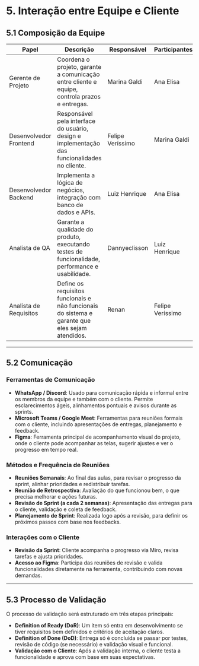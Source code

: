 # 5. Interação entre Equipe e Cliente

## 5.1 Composição da Equipe

| Papel                 | Descrição                                                                                      | Responsável       | Participantes     |
|-----------------------|-----------------------------------------------------------------------------------------------|--------------------|-------------------|
| Gerente de Projeto    | Coordena o projeto, garante a comunicação entre cliente e equipe, controla prazos e entregas. | Marina Galdi       | Ana Elisa         |
| Desenvolvedor Frontend| Responsável pela interface do usuário, design e implementação das funcionalidades no cliente. | Felipe Veríssimo   | Marina Galdi      |
| Desenvolvedor Backend | Implementa a lógica de negócios, integração com banco de dados e APIs.                        | Luiz Henrique      | Ana Elisa         |
| Analista de QA        | Garante a qualidade do produto, executando testes de funcionalidade, performance e usabilidade. | Dannyeclisson     | Luiz Henrique     |
| Analista de Requisitos| Define os requisitos funcionais e não funcionais do sistema e garante que eles sejam atendidos. | Renan            | Felipe Veríssimo  |

---

## 5.2 Comunicação

### Ferramentas de Comunicação

- **WhatsApp / Discord**: Usado para comunicação rápida e informal entre os membros da equipe e também com o cliente. Permite esclarecimentos ágeis, alinhamentos pontuais e avisos durante as sprints.
- **Microsoft Teams / Google Meet**: Ferramentas para reuniões formais com o cliente, incluindo apresentações de entregas, planejamento e feedback.
- **Figma**: Ferramenta principal de acompanhamento visual do projeto, onde o cliente pode acompanhar as telas, sugerir ajustes e ver o progresso em tempo real.

### Métodos e Frequência de Reuniões

- **Reuniões Semanais**: Ao final das aulas, para revisar o progresso da sprint, alinhar prioridades e redistribuir tarefas.
- **Reunião de Retrospectiva**: Avaliação do que funcionou bem, o que precisa melhorar e ações futuras.
- **Revisão de Sprint (a cada 2 semanas)**: Apresentação das entregas para o cliente, validação e coleta de feedback.
- **Planejamento de Sprint**: Realizada logo após a revisão, para definir os próximos passos com base nos feedbacks.

### Interações com o Cliente

- **Revisão da Sprint**: Cliente acompanha o progresso via Miro, revisa tarefas e ajusta prioridades.
- **Acesso ao Figma**: Participa das reuniões de revisão e valida funcionalidades diretamente na ferramenta, contribuindo com novas demandas.

---

## 5.3 Processo de Validação

O processo de validação será estruturado em três etapas principais:

- **Definition of Ready (DoR)**: Um item só entra em desenvolvimento se tiver requisitos bem definidos e critérios de aceitação claros.
- **Definition of Done (DoD)**: Entrega só é concluída se passar por testes, revisão de código (se necessário) e validação visual e funcional.
- **Validação com o Cliente**: Após a validação interna, o cliente testa a funcionalidade e aprova com base em suas expectativas.

